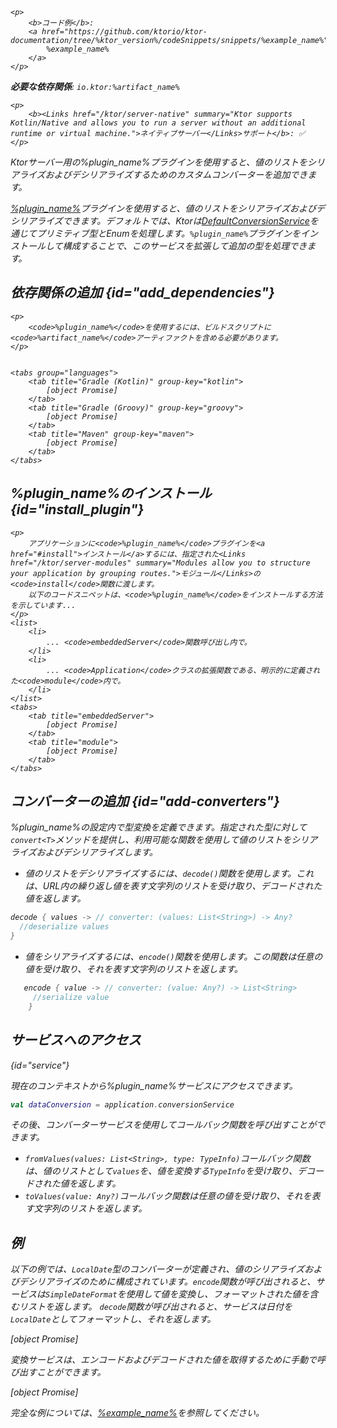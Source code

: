 [//]: # (title: データ変換)

<primary-label ref="server-plugin"/>

<var name="artifact_name" value="ktor-server-data-conversion"/>
<var name="package_name" value="io.ktor.server.plugins.dataconversion"/>
<var name="plugin_name" value="DataConversion"/>
<var name="example_name" value="data-conversion"/>

<tldr>

    <p>
        <b>コード例</b>:
        <a href="https://github.com/ktorio/ktor-documentation/tree/%ktor_version%/codeSnippets/snippets/%example_name%">
            %example_name%
        </a>
    </p>
    
<p>
<b>必要な依存関係</b>: <code>io.ktor:%artifact_name%</code>
</p>

    <p>
        <b><Links href="/ktor/server-native" summary="Ktor supports Kotlin/Native and allows you to run a server without an additional runtime or virtual machine.">ネイティブサーバー</Links>サポート</b>: ✅
    </p>
    
</tldr>

<link-summary>
Ktorサーバー用の%plugin_name%プラグインを使用すると、値のリストをシリアライズおよびデシリアライズするためのカスタムコンバーターを追加できます。
</link-summary>

[%plugin_name%](https://api.ktor.io/ktor-utils/io.ktor.util.converters/-data-conversion/index.html)プラグインを使用すると、値のリストをシリアライズおよびデシリアライズできます。デフォルトでは、Ktorは[DefaultConversionService](https://api.ktor.io/ktor-utils/io.ktor.util.converters/-default-conversion-service/index.html)を通じてプリミティブ型とEnumを処理します。`%plugin_name%`プラグインをインストールして構成することで、このサービスを拡張して追加の型を処理できます。

## 依存関係の追加 {id="add_dependencies"}

    <p>
        <code>%plugin_name%</code>を使用するには、ビルドスクリプトに<code>%artifact_name%</code>アーティファクトを含める必要があります。
    </p>
    

    <tabs group="languages">
        <tab title="Gradle (Kotlin)" group-key="kotlin">
            [object Promise]
        </tab>
        <tab title="Gradle (Groovy)" group-key="groovy">
            [object Promise]
        </tab>
        <tab title="Maven" group-key="maven">
            [object Promise]
        </tab>
    </tabs>
    

## %plugin_name%のインストール {id="install_plugin"}

    <p>
        アプリケーションに<code>%plugin_name%</code>プラグインを<a href="#install">インストール</a>するには、指定された<Links href="/ktor/server-modules" summary="Modules allow you to structure your application by grouping routes.">モジュール</Links>の<code>install</code>関数に渡します。
        以下のコードスニペットは、<code>%plugin_name%</code>をインストールする方法を示しています...
    </p>
    <list>
        <li>
            ... <code>embeddedServer</code>関数呼び出し内で。
        </li>
        <li>
            ... <code>Application</code>クラスの拡張関数である、明示的に定義された<code>module</code>内で。
        </li>
    </list>
    <tabs>
        <tab title="embeddedServer">
            [object Promise]
        </tab>
        <tab title="module">
            [object Promise]
        </tab>
    </tabs>
    

## コンバーターの追加 {id="add-converters"}

%plugin_name%の設定内で型変換を定義できます。指定された型に対して`convert<T>`メソッドを提供し、利用可能な関数を使用して値のリストをシリアライズおよびデシリアライズします。

*   値のリストをデシリアライズするには、`decode()`関数を使用します。これは、URL内の繰り返し値を表す文字列のリストを受け取り、デコードされた値を返します。

  ```kotlin
  decode { values -> // converter: (values: List<String>) -> Any?
    //deserialize values
  }
  ```

*   値をシリアライズするには、`encode()`関数を使用します。この関数は任意の値を受け取り、それを表す文字列のリストを返します。

  ```kotlin
     encode { value -> // converter: (value: Any?) -> List<String>
       //serialize value
      }
  ```

## サービスへのアクセス

{id="service"}

現在のコンテキストから%plugin_name%サービスにアクセスできます。

```kotlin
val dataConversion = application.conversionService
```

その後、コンバーターサービスを使用してコールバック関数を呼び出すことができます。

*   `fromValues(values: List<String>, type: TypeInfo)`コールバック関数は、値のリストとして`values`を、値を変換する`TypeInfo`を受け取り、デコードされた値を返します。
*   `toValues(value: Any?)`コールバック関数は任意の値を受け取り、それを表す文字列のリストを返します。

## 例

以下の例では、`LocalDate`型のコンバーターが定義され、値のシリアライズおよびデシリアライズのために構成されています。`encode`関数が呼び出されると、サービスは`SimpleDateFormat`を使用して値を変換し、フォーマットされた値を含むリストを返します。
`decode`関数が呼び出されると、サービスは日付を`LocalDate`としてフォーマットし、それを返します。

[object Promise]

変換サービスは、エンコードおよびデコードされた値を取得するために手動で呼び出すことができます。

[object Promise]

完全な例については、[%example_name%](https://github.com/ktorio/ktor-documentation/tree/%ktor_version%/codeSnippets/snippets/%example_name%)を参照してください。